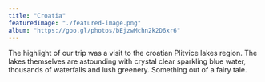 ```yaml
---
title: "Croatia"
featuredImage: "./featured-image.png"
album: "https://goo.gl/photos/bEjzwMchn2k2D6xr6"
---
```

The highlight of our trip was a visit to the croatian Plitvice lakes region. The lakes themselves are astounding
with crystal clear sparkling blue water, thousands of waterfalls and lush greenery. Something out of a fairy tale.
